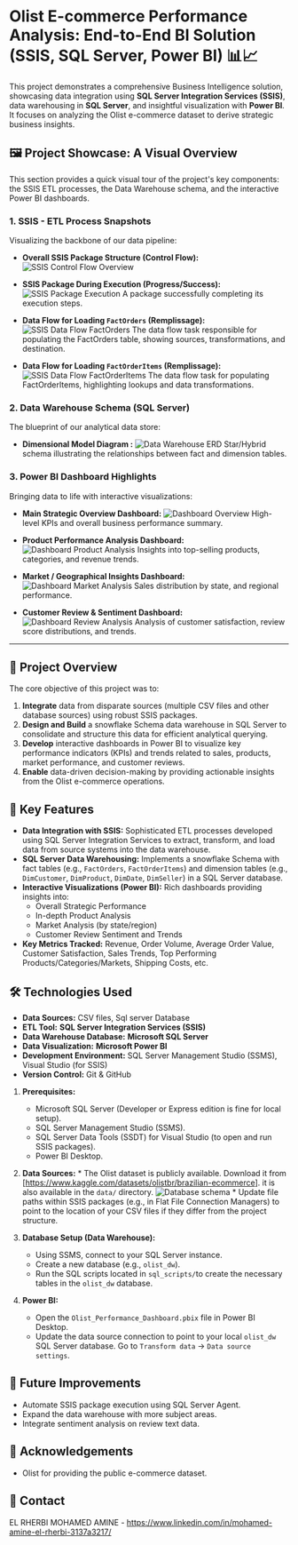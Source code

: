# Olist E-commerce Performance Analysis: End-to-End BI Solution (SSIS, SQL Server, Power BI) 📊📈

This project demonstrates a comprehensive Business Intelligence solution, showcasing data integration using **SQL Server Integration Services (SSIS)**, data warehousing in **SQL Server**, and insightful visualization with **Power BI**. It focuses on analyzing the Olist e-commerce dataset to derive strategic business insights.

## 🖼️ Project Showcase: A Visual Overview

This section provides a quick visual tour of the project's key components: the SSIS ETL processes, the Data Warehouse schema, and the interactive Power BI dashboards.

### 1. SSIS - ETL Process Snapshots

Visualizing the backbone of our data pipeline:

*   **Overall SSIS Package Structure (Control Flow):**
    ![SSIS Control Flow Overview](Screenshots/SSIS_1.png)

*   **SSIS Package During Execution (Progress/Success):**
    ![SSIS Package Execution](Screenshots/SSIS_2.png)
    A package successfully completing its execution steps.

*   **Data Flow for Loading `FactOrders` (Remplissage):**
    ![SSIS Data Flow FactOrders](Screenshots/SSIS_3.png)
    The data flow task responsible for populating the FactOrders table, showing sources, transformations, and destination.

*   **Data Flow for Loading `FactOrderItems` (Remplissage):**
    ![SSIS Data Flow FactOrderItems](Screenshots/SSIS_4.png)
    The data flow task for populating FactOrderItems, highlighting lookups and data transformations.

### 2. Data Warehouse Schema (SQL Server)

The blueprint of our analytical data store:

*   **Dimensional Model Diagram :**
      ![Data Warehouse ERD](Screenshots/Datawarehouse.png)
    Star/Hybrid schema illustrating the relationships between fact and dimension tables.

### 3. Power BI Dashboard Highlights

Bringing data to life with interactive visualizations:

*   **Main Strategic Overview Dashboard:**
    ![Dashboard Overview](Screenshots/PB_1.png)
    High-level KPIs and overall business performance summary.

*   **Product Performance Analysis Dashboard:**
    ![Dashboard Product Analysis](Screenshots/PB_2.png)
    Insights into top-selling products, categories, and revenue trends.

*   **Market / Geographical Insights Dashboard:**
    ![Dashboard Market Analysis](Screenshots/PB_3.png)
    Sales distribution by state, and regional performance.

*   **Customer Review & Sentiment Dashboard:**
    ![Dashboard Review Analysis](Screenshots/PB_4.png)
    Analysis of customer satisfaction, review score distributions, and trends.
---

## 🌟 Project Overview

The core objective of this project was to:
1.  **Integrate** data from disparate sources (multiple CSV files and other database sources) using robust SSIS packages.
2.  **Design and Build** a snowflake Schema data warehouse in SQL Server to consolidate and structure this data for efficient analytical querying.
3.  **Develop** interactive dashboards in Power BI to visualize key performance indicators (KPIs) and trends related to sales, products, market performance, and customer reviews.
4.  **Enable** data-driven decision-making by providing actionable insights from the Olist e-commerce operations.

## 🚀 Key Features

*   **Data Integration with SSIS:** Sophisticated ETL processes developed using SQL Server Integration Services to extract, transform, and load data from source systems into the data warehouse.
*   **SQL Server Data Warehousing:** Implements a snowflake Schema with fact tables (e.g., `FactOrders`, `FactOrderItems`) and dimension tables (e.g., `DimCustomer`, `DimProduct`, `DimDate`, `DimSeller`) in a SQL Server database.
*   **Interactive Visualizations (Power BI):** Rich dashboards providing insights into:
    *   Overall Strategic Performance
    *   In-depth Product Analysis
    *   Market Analysis (by state/region)
    *   Customer Review Sentiment and Trends
*   **Key Metrics Tracked:** Revenue, Order Volume, Average Order Value, Customer Satisfaction, Sales Trends, Top Performing Products/Categories/Markets, Shipping Costs, etc.

## 🛠️ Technologies Used

*   **Data Sources:** CSV files, Sql server Database
*   **ETL Tool:** **SQL Server Integration Services (SSIS)**
*   **Data Warehouse Database:** **Microsoft SQL Server**
*   **Data Visualization:** **Microsoft Power BI**
*   **Development Environment:** SQL Server Management Studio (SSMS), Visual Studio (for SSIS)
*   **Version Control:** Git & GitHub

1.  **Prerequisites:**
    *   Microsoft SQL Server (Developer or Express edition is fine for local setup).
    *   SQL Server Management Studio (SSMS).
    *   SQL Server Data Tools (SSDT) for Visual Studio (to open and run SSIS packages).
    *   Power BI Desktop.

 2.  **Data Sources:**
    *   The Olist dataset is publicly available. Download it from [https://www.kaggle.com/datasets/olistbr/brazilian-ecommerce]. it is also available in the `data/` directory.
    ![Database schema](Screenshots/Database.png)
    *   Update file paths within SSIS packages (e.g., in Flat File Connection Managers) to point to the location of your CSV files if they differ from the project structure.

3.  **Database Setup (Data Warehouse):**
    *   Using SSMS, connect to your SQL Server instance.
    *   Create a new database (e.g., `olist_dw`).
    *   Run the SQL scripts located in `sql_scripts/`to create the necessary tables in the `olist_dw` database.

4. **Power BI:**
    *   Open the `Olist_Performance_Dashboard.pbix` file in Power BI Desktop.
    *   Update the data source connection to point to your local `olist_dw` SQL Server database. Go to `Transform data` -> `Data source settings`.

## 🚀 Future Improvements

*   Automate SSIS package execution using SQL Server Agent.
*   Expand the data warehouse with more subject areas.
*   Integrate sentiment analysis on review text data.

## 🙏 Acknowledgements
*   Olist for providing the public e-commerce dataset.

## 📧 Contact

EL RHERBI MOHAMED AMINE - https://www.linkedin.com/in/mohamed-amine-el-rherbi-3137a3217/ 

  
